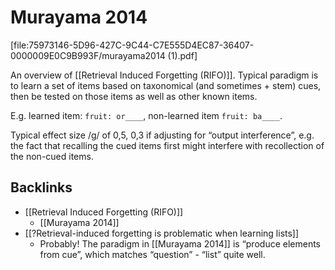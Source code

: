 # Murayama 2014
[file:75973146-5D96-427C-9C44-C7E555D4EC87-36407-0000009E0C9B993F/murayama2014 (1).pdf]

An overview of [[Retrieval Induced Forgetting (RIFO)]]. Typical paradigm is to learn a set of items based on taxonomical (and sometimes + stem) cues, then be tested on those items as well as other known items.

E.g. learned item: `fruit: or____`, non-learned item `fruit: ba____`.

Typical effect size /g/ of 0,5, 0,3 if adjusting for “output interference”, e.g. the fact that recalling the cued items first might interfere with recollection of the non-cued items.

## Backlinks
* [[Retrieval Induced Forgetting (RIFO)]]
	* [[Murayama 2014]]
* [[?Retrieval-induced forgetting is problematic when learning lists]]
	* Probably! The paradigm in [[Murayama 2014]] is “produce elements from cue”, which matches “question” - “list” quite well.

<!-- {BearID:147A7543-7FE3-48F1-8FDD-4E797BE30FD5-36407-0000009D53DD7179} -->
